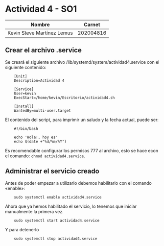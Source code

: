 # Actividad 4 - SO1

| Nombre                           | Carnet                                     |
|:--------------------------------:|:------------------------------------------:|
| Kevin Steve Martínez Lemus       | 202004816                  			  	|

## Crear el archivo .service

Se creará el siguiente archivo /lib/systemd/system/actividad4.service con el siguiente contenido:

```
    [Unit]
    Description=Actividad 4

    [Service]
    User=kevin
    ExecStart=/home/kevin/Escritorio/actividad4.sh

    [Install]
    WantedBy=multi-user.target
```

El contenido del script, para imprimir un saludo y la fecha actual, puede ser:

```
    #!/bin/bash

    echo 'Hola!, hoy es'
    echo $(date +"%d/%m/%Y")
```

Es recomendable configurar los permisos 777 al archivo, esto se hace econ el comando: `chmod actividad4.service`.

## Administrar el servicio creado

Antes de poder empezar a utilizarlo debemos habilitarlo con el comando «enable»:

```
    sudo systemctl enable actividad4.service
```

Ahora que ya hemos habilitado el servicio, lo tenemos que iniciar manualmente la primera vez.

```
    sudo systemctl start actividad4.service
```

Y para detenerlo

```
    sudo systemctl stop actividad4.service
```